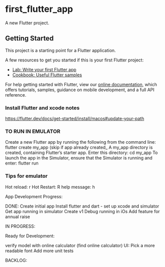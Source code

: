 # first_flutter_app

A new Flutter project.

## Getting Started

This project is a starting point for a Flutter application.

A few resources to get you started if this is your first Flutter project:

- [Lab: Write your first Flutter app](https://flutter.dev/docs/get-started/codelab)
- [Cookbook: Useful Flutter samples](https://flutter.dev/docs/cookbook)

For help getting started with Flutter, view our
[online documentation](https://flutter.dev/docs), which offers tutorials,
samples, guidance on mobile development, and a full API reference.

### Install Flutter and xcode notes
https://flutter.dev/docs/get-started/install/macos#update-your-path

### TO RUN IN EMULATOR
Create a new Flutter app by running the following from the command line:
flutter create my_app (skip if app already created_
A my_app directory is created, containing Flutter’s starter app. Enter this directory:
cd my_app
To launch the app in the Simulator, ensure that the Simulator is running and enter:
flutter run

### Tips for emulator
Hot reload: r
Hot Restart: R
help message: h


App Development Progress:

DONE:
Create initial app
Install flutter and dart - set up xcode and simulator
Get app running in simulator
Create v1
Debug running in iOs
Add feature for annual raise

IN PROGRESS:


Ready for Development:

verify model with online calculator (find online calculator)
UI: Pick a more readable font
Add more unit tests

BACKLOG:

